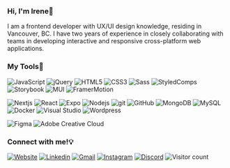### Hi, I'm Irene👋 
I am a frontend developer with UX/UI design knowledge, residing in Vancouver, BC. I have two years of experience in closely collaborating with teams in developing interactive and responsive cross-platform web applications.

### My Tools🔧
![JavaScript](https://img.shields.io/badge/-javascript-0d1117?logo=javascript&logoColor=F7DF1E)
![jQuery](https://img.shields.io/badge/-jquery-0d1117?logo=jquery&logoColor=0769AD)
![HTML5](https://img.shields.io/badge/-html-0d1117?logo=html5&logoColor=E34F26)
![CSS3](https://img.shields.io/badge/-css-0d1117?logo=css3&logoColor=1572B6)
![Sass](https://img.shields.io/badge/-sass-0d1117?logo=sass&logoColor=CC6699)
![StyledComps](https://img.shields.io/badge/-styled_components-0d1117?logo=styled-components&logoColor=DB7093)
![Storybook](https://img.shields.io/badge/-storybook-0d1117?logo=storybook&logoColor=FF4785)
![MUI](https://img.shields.io/badge/-mui-0d1117?logo=mui&logoColor=007FFF)
![FramerMotion](https://img.shields.io/badge/-framer_motion-0d1117?logo=framer&logoColor=0055FF)

![Nextjs](https://img.shields.io/badge/-next.js-0d1117?logo=Next.js&logoColor=FFF)
![React](https://img.shields.io/badge/-react-0d1117?logo=React&logoColor=61DAFB)
![Expo](https://img.shields.io/badge/-expo-0d1117?logo=expo&logoColor=fff)
![Nodejs](https://img.shields.io/badge/-node.js-0d1117?logo=node.js&logoColor=339933)
![git](https://img.shields.io/badge/-git-0d1117?logo=git&logoColor=ffffff)
![GitHub](https://img.shields.io/badge/-github-0d1117?logo=github&logoColor=ffffff)
![MongoDB](https://img.shields.io/badge/-mongodb-0d1117?logo=MongoDB&logoColor=47A248)
![MySQL](https://img.shields.io/badge/-mysql-0d1117?logo=mysql&logoColor=4479A1)
![Docker](https://img.shields.io/badge/-docker-0d1117?logo=docker&logoColor=2496ED)
![Visual Studio](https://img.shields.io/badge/-vscode-0d1117?logo=visual%20studio&logoColor=007ACC)
![Wordpress](https://img.shields.io/badge/-wordpress-0d1117?logo=wordpress&logoColor=21759B)

![Figma](https://img.shields.io/badge/-figma-0d1117?logo=figma&logoColor=F24E1E)
![Adobe Creative Cloud](https://img.shields.io/badge/-adobe_creative_cloud-0d1117?logo=adobe%20creative%20cloud&logoColor=DA1F26)


### Connect with me!💡
[![Website](https://img.shields.io/badge/-portfolio-2C425D?style=for-the-badge&logo=appveyor&logoColor=fff)](www.rostrae.ca)
[![Linkedin](https://img.shields.io/badge/-linkedin-515575?style=for-the-badge&logo=linkedin&logoColor=fff)](www.linkedin.com/in/irenewuu)
[![Gmail](https://img.shields.io/badge/-irenewu222@gmail.com-715A77?style=for-the-badge&logo=gmail&logoColor=fff)](mailto:irenewu222@gmail.com)
[![Instagram](https://img.shields.io/badge/-instagram-915F78?style=for-the-badge&logo=instagram&logoColor=fff)](https://www.instagram.com/irene_jpg/)
[![Discord](https://img.shields.io/badge/-discord-b56576?style=for-the-badge&logo=discord&logoColor=fff)](https://discord.com/users/141393990594330624)
![Visitor count](https://shields-io-visitor-counter.herokuapp.com/badge?page=irenewuu.irenewuu&labelColor=E56B6F&style=for-the-badge&color=E56B6F)
<!--
- 🔭 I’m currently working on ...
- 🌱 I’m currently learning ...
- 👯 I’m looking to collaborate on ...
- 🤔 I’m looking for help with ...
- 💬 Ask me about ...
- 📫 How to reach me: ...
- 😄 Pronouns: ...
- ⚡ Fun fact: ...
-->

